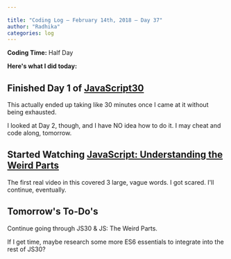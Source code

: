 ```yaml
---
 
title: "Coding Log — February 14th, 2018 — Day 37"
author: "Radhika"
categories: log
---
```


**Coding Time:** Half Day

**Here's what I did today:**

## Finished Day 1 of [JavaScript30](http://github.com/rmorabia/JavaScript30)
This actually ended up taking like 30 minutes once I came at it without being exhausted.

I looked at Day 2, though, and I have NO idea how to do it. I may cheat and code along, tomorrow.

## Started Watching [JavaScript: Understanding the Weird Parts](https://www.udemy.com/understand-javascript/)

The first real video in this covered 3 large, vague words. I got scared. I'll continue, eventually.

## Tomorrow's To-Do's

Continue going through JS30 & JS: The Weird Parts. 

If I get time, maybe research some more ES6 essentials to integrate into the rest of JS30?
